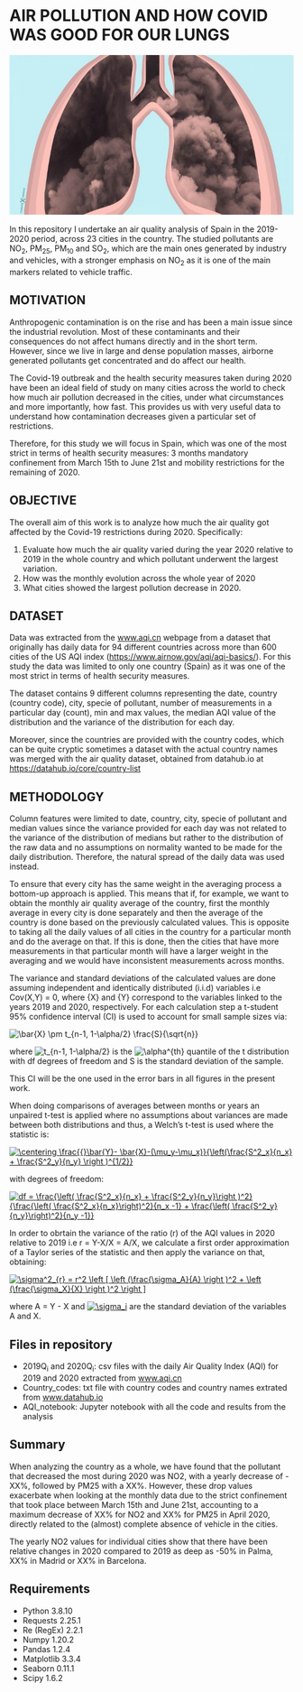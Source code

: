 # AIR POLLUTION AND HOW COVID WAS GOOD FOR OUR LUNGS

![Lung image](figures/lung_image.jpg "Image of lungs and smoke")

In this repository I undertake an air quality analysis of Spain in the 2019-2020 period, across 23 cities in the country.  The studied pollutants are NO<sub>2</sub>, PM<sub>25</sub>, PM<sub>10</sub>
and SO<sub>2</sub>, which are the main ones generated by industry and vehicles, with a stronger emphasis on NO<sub>2</sub> as it is one of the main markers related to vehicle traffic. 


## MOTIVATION

Anthropogenic contamination is on the rise and has been a main issue since the industrial revolution. Most of these contaminants and their consequences do not affect humans directly and in the short term. However, since we live in large and dense population masses, airborne generated pollutants get concentrated and do affect our health. 

The Covid-19 outbreak and the health security measures taken during 2020 have been an ideal field of study on many cities across the world to check how much air pollution decreased in the cities, under what circumstances and more importantly, how fast. This provides us with very useful data to understand how contamination decreases given a particular set of restrictions. 

Therefore, for this study we will focus in Spain, which was one of the most strict in terms of health security measures: 3 months mandatory confinement from March 15th to June 21st and mobility restrictions for the remaining of 2020. 

## OBJECTIVE

The overall aim of this work is to analyze how much the air quality got affected by the Covid-19 restrictions during 2020. Specifically:

1. Evaluate how much the air quality varied during the year 2020 relative to 2019 in the whole country and which pollutant underwent the largest variation.
2. How was the monthly evolution across the whole year of 2020
3. What cities showed the largest pollution decrease in 2020.


## DATASET

Data was extracted from the www.aqi.cn webpage from a dataset that originally has daily data for 94 different countries across more than 600 cities of the US AQI index (https://www.airnow.gov/aqi/aqi-basics/). For this study the data was limited to only one country (Spain) as it was one of the most strict in terms of health security measures. 

The dataset contains 9 different columns representing the date, country (country code), city, specie of pollutant, number of measurements in a particular day (count), min and max values, the median AQI value of the distribution and the variance of the distribution for each day. 

Moreover, since the countries are provided with the country codes, which can be quite cryptic sometimes a dataset with the actual country names was merged with the air quality dataset, obtained from datahub.io at https://datahub.io/core/country-list

## METHODOLOGY

Column features were limited to date, country, city, specie of pollutant and median values since the variance provided for each day was not related to the variance of the distribution of medians but rather to the distribution of the raw data and no assumptions on normality wanted to be made for the daily distribution. Therefore, the natural spread of the daily data was used instead. 

To ensure that every city has the same weight in the averaging process a bottom-up approach is applied. This means that if, for example, we want to obtain the monthly air quality average of the country, first the monthly average in every city is done separately and then the average of the country is done based on the previously calculated values. This is opposite to taking all the daily values of all cities in the country for a particular month and do the average on that. If this is done, then the cities that have more measurements in that particular month will have a larger weight in the averaging and we would have inconsistent measurements across months. 

The variance and standard deviations of the calculated values are done assuming independent and identically distributed (i.i.d) variables i.e Cov(X,Y) = 0, where {X} and {Y} correspond to the variables linked to the years 2019 and 2020, respectively. For each calculation step a t-student 95% confidence interval (CI) is used to account for small sample sizes via:

<img src="https://latex.codecogs.com/svg.latex?\bar{X}&space;\pm&space;t_{n-1,&space;1-\alpha/2}&space;\frac{S}{\sqrt{n}}" title="\bar{X} \pm t_{n-1, 1-\alpha/2} \frac{S}{\sqrt{n}}" />

where <img src="https://latex.codecogs.com/svg.latex?\inline&space;t_{n-1,&space;1-\alpha/2}" title="t_{n-1, 1-\alpha/2}" /> is the <img src="https://latex.codecogs.com/svg.latex?\inline&space;\alpha^{th}" title="\alpha^{th}" /> quantile of the t distribution with df degrees of freedom and S is the standard deviation of the sample.

This CI will be the one used in the error bars in all figures in the present work.

When doing comparisons of averages between months or years an unpaired t-test is applied where no assumptions about variances are made between both distributions and thus, a Welch’s t-test is used where the statistic is:


<a href="https://www.codecogs.com/eqnedit.php?latex=\centering&space;\frac{{}\bar{Y}-&space;\bar{X}-(\mu_y-\mu_x)}{\left(\frac{S^2_x}{n_x}&space;&plus;&space;\frac{S^2_y}{n_y}&space;\right&space;)^{1/2}}" target="_blank"><img src="https://latex.codecogs.com/svg.latex?\centering&space;\frac{{}\bar{Y}-&space;\bar{X}-(\mu_y-\mu_x)}{\left(\frac{S^2_x}{n_x}&space;&plus;&space;\frac{S^2_y}{n_y}&space;\right&space;)^{1/2}}" title="\centering \frac{{}\bar{Y}- \bar{X}-(\mu_y-\mu_x)}{\left(\frac{S^2_x}{n_x} + \frac{S^2_y}{n_y} \right )^{1/2}}" /></a>

with degrees of freedom:

<a href="https://www.codecogs.com/eqnedit.php?latex=df&space;=&space;\frac{\left(&space;\frac{S^2_x}{n_x}&space;&plus;&space;\frac{S^2_y}{n_y}\right&space;)^2}{\frac{\left(&space;\frac{S^2_x}{n_x}\right)^2}{n_x&space;-1}&space;&plus;&space;\frac{\left(&space;\frac{S^2_y}{n_y}\right)^2}{n_y&space;-1}}" target="_blank"><img src="https://latex.codecogs.com/svg.latex?df&space;=&space;\frac{\left(&space;\frac{S^2_x}{n_x}&space;&plus;&space;\frac{S^2_y}{n_y}\right&space;)^2}{\frac{\left(&space;\frac{S^2_x}{n_x}\right)^2}{n_x&space;-1}&space;&plus;&space;\frac{\left(&space;\frac{S^2_y}{n_y}\right)^2}{n_y&space;-1}}" title="df = \frac{\left( \frac{S^2_x}{n_x} + \frac{S^2_y}{n_y}\right )^2}{\frac{\left( \frac{S^2_x}{n_x}\right)^2}{n_x -1} + \frac{\left( \frac{S^2_y}{n_y}\right)^2}{n_y -1}}" /></a>


In order to obrtain the variance of the ratio (r) of the AQI values in 2020 relative to 2019 i.e r = Y-X/X = A/X, we calculate a first order approximation of a Taylor series of the statistic and then apply the variance on that, obtaining:

<a href="https://www.codecogs.com/eqnedit.php?latex=\sigma^2_{r}&space;=&space;r^2&space;\left&space;[&space;\left&space;(\frac{\sigma_A}{A}&space;\right&space;)^2&space;&plus;&space;\left&space;(\frac{\sigma_X}{X}&space;\right&space;)^2&space;\right&space;]" target="_blank"><img src="https://latex.codecogs.com/svg.latex?\sigma^2_{r}&space;=&space;r^2&space;\left&space;[&space;\left&space;(\frac{\sigma_A}{A}&space;\right&space;)^2&space;&plus;&space;\left&space;(\frac{\sigma_X}{X}&space;\right&space;)^2&space;\right&space;]" title="\sigma^2_{r} = r^2 \left [ \left (\frac{\sigma_A}{A} \right )^2 + \left (\frac{\sigma_X}{X} \right )^2 \right ]" /></a>

where A = Y - X and <a href="https://www.codecogs.com/eqnedit.php?latex=\inline&space;\sigma_i" target="_blank"><img src="https://latex.codecogs.com/svg.latex?\inline&space;\sigma_i" title="\sigma_i" /></a> are the standard deviation of the variables A and X.

## Files in repository

- 2019Q<sub>i</sub> and 2020Q<sub>i</sub>: csv files with the daily Air Quality Index (AQI) for 2019 and 2020 extracted from www.aqi.cn
- Country_codes: txt file with country codes and country names extrated from www.datahub.io
- AQI_notebook: Jupyter notebook with all the code and results from the analysis
  
## Summary

When analyzing the country as a whole, we have found that the pollutant that decreased the most during 2020 was NO2, with a yearly decrease of -XX%, followed by PM25 with a XX%.  However, these drop values exacerbate when looking at the monthly data due to the strict confinement that took place between March 15th and June 21st, accounting to a maximum decrease of XX% for NO2 and XX% for PM25 in April 2020, directly related to the (almost) complete absence of vehicle in the cities. 

The yearly NO2 values for individual cities show that there have been relative changes in 2020 compared to 2019 as deep as -50% in Palma, XX% in Madrid or XX% in Barcelona.

  
  
## Requirements

- Python 3.8.10
- Requests 2.25.1
- Re (RegEx) 2.2.1
- Numpy 1.20.2
- Pandas 1.2.4
- Matplotlib 3.3.4
- Seaborn 0.11.1
- Scipy 1.6.2
